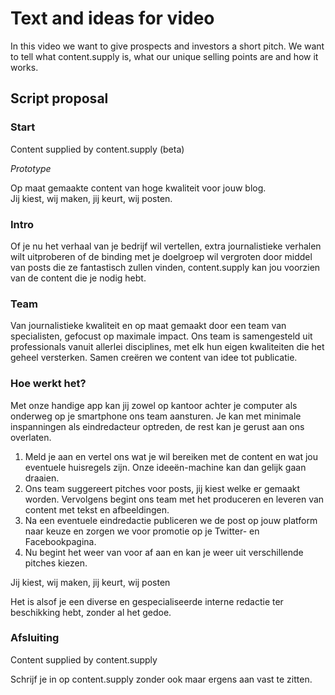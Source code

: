 # Text and ideas for video
In this video we want to give prospects and investors a short pitch. We want to tell what content.supply is, what our unique selling points are and how it works. 

## Script proposal

### Start
Content supplied by content.supply (beta)

*Prototype*

Op maat gemaakte content van hoge kwaliteit voor jouw blog.   
Jij kiest, wij maken, jij keurt, wij posten.

### Intro
Of je nu het verhaal van je bedrijf wil vertellen, extra journalistieke verhalen wilt uitproberen of de binding met je doelgroep wil vergroten door middel van posts die ze fantastisch zullen vinden, content.supply kan jou voorzien van de content die je nodig hebt.

### Team
Van journalistieke kwaliteit en op maat gemaakt door een team van specialisten, gefocust op maximale impact. Ons team is samengesteld uit professionals vanuit allerlei disciplines, met elk hun eigen kwaliteiten die het geheel versterken. Samen creëren we content van idee tot publicatie. 

### Hoe werkt het?
Met onze handige app kan jij zowel op kantoor achter je computer als onderweg op je smartphone ons team aansturen. Je kan met minimale inspanningen als eindredacteur optreden, de rest kan je gerust aan ons overlaten.

1. Meld je aan en vertel ons wat je wil bereiken met de content en wat jou eventuele huisregels zijn. Onze ideeën-machine kan dan gelijk gaan draaien.
2. Ons team suggereert pitches voor posts, jij kiest welke er gemaakt worden. Vervolgens begint ons team met het produceren en leveren van content met tekst en afbeeldingen. 
3. Na een eventuele eindredactie publiceren we de post op jouw platform naar keuze en zorgen we voor promotie op je Twitter- en Facebookpagina.
4. Nu begint het weer van voor af aan en kan je weer uit verschillende pitches kiezen.

Jij kiest, wij maken, jij keurt, wij posten

Het is alsof je een diverse en gespecialiseerde interne redactie ter beschikking hebt, zonder al het gedoe.

### Afsluiting
Content supplied by content.supply

Schrijf je in op content.supply zonder ook maar ergens aan vast te zitten.  
